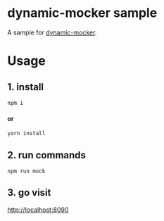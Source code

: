 # dynamic-mocker sample
A sample for [dynamic-mocker](https://github.com/hzsrc/dynamic-mocker).

# Usage

## 1. install
	npm i
#### or
	yarn install

## 2. run commands
	npm run mock

## 3. go visit
[http://localhost:8090](http://localhost:8090)

